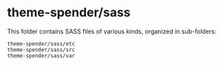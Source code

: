# theme-spender/sass

This folder contains SASS files of various kinds, organized in sub-folders:

    theme-spender/sass/etc
    theme-spender/sass/src
    theme-spender/sass/var

